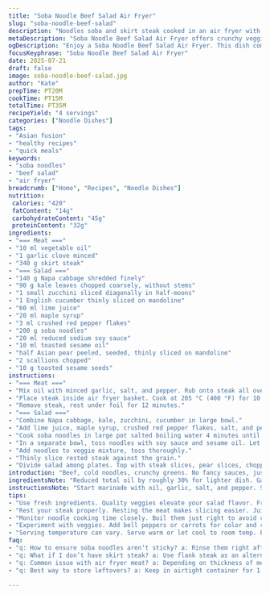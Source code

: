 ```yaml
---
title: "Soba Noodle Beef Salad Air Fryer"
slug: "soba-noodle-beef-salad"
description: "Noodles soba and skirt steak cooked in an air fryer with a crunchy veggie salad. Savoy cabbage swapped for Napa. Hot pepper flakes replace sriracha. Dressing uses lime juice instead of rice vinegar. Reduced soy sauce by 30%. Sesame oil kept. Adds fresh scallions and toasted sesame seeds. Steak cooks 10 minutes at 205 °C (400 °F), resting 12 minutes. Veggies marinate 15. Noodles boiled 4 minutes, then soaked in dressing. Meat sliced thin across grain. Salad tossed, served with fruity Asian pear slices. Four servings. Mix of sweet, spicy, and umami flavors with crunchy greens and soft noodles."
metaDescription: "Soba Noodle Beef Salad Air Fryer offers crunchy veggies, tender beef, and a zesty lime dressing. A flavorful Asian fusion meal you will love."
ogDescription: "Enjoy a Soba Noodle Beef Salad Air Fryer. This dish combines beef, noodles, and vegetables for an incredible flavor explosion."
focusKeyphrase: "Soba Noodle Beef Salad Air Fryer"
date: 2025-07-21
draft: false
image: soba-noodle-beef-salad.jpg
author: "Kate"
prepTime: PT20M
cookTime: PT15M
totalTime: PT35M
recipeYield: "4 servings"
categories: ["Noodle Dishes"]
tags:
- "Asian fusion"
- "healthy recipes"
- "quick meals"
keywords:
- "soba noodles"
- "beef salad"
- "air fryer"
breadcrumb: ["Home", "Recipes", "Noodle Dishes"]
nutrition: 
 calories: "420"
 fatContent: "14g"
 carbohydrateContent: "45g"
 proteinContent: "32g"
ingredients:
- "=== Meat ==="
- "10 ml vegetable oil"
- "1 garlic clove minced"
- "340 g skirt steak"
- "=== Salad ==="
- "140 g Napa cabbage shredded finely"
- "90 g kale leaves chopped coarsely, without stems"
- "1 small zucchini sliced diagonally in half-moons"
- "1 English cucumber thinly sliced on mandoline"
- "60 ml lime juice"
- "20 ml maple syrup"
- "3 ml crushed red pepper flakes"
- "200 g soba noodles"
- "20 ml reduced sodium soy sauce"
- "10 ml toasted sesame oil"
- "half Asian pear peeled, seeded, thinly sliced on mandoline"
- "2 scallions chopped"
- "10 g toasted sesame seeds"
instructions:
- "=== Meat ==="
- "Mix oil with minced garlic, salt, and pepper. Rub onto steak all over."
- "Place steak inside air fryer basket. Cook at 205 °C (400 °F) for 10 minutes."
- "Remove steak, rest under foil for 12 minutes."
- "=== Salad ==="
- "Combine Napa cabbage, kale, zucchini, cucumber in large bowl."
- "Add lime juice, maple syrup, crushed red pepper flakes, salt, and pepper. Toss and leave to macerate 15 minutes."
- "Cook soba noodles in large pot salted boiling water 4 minutes until just tender. Drain, rinse under cold water quickly. Drain again well."
- "In a separate bowl, toss noodles with soy sauce and sesame oil. Let sit 5 minutes to absorb flavors. Season with salt and pepper."
- "Add noodles to veggie mixture, toss thoroughly."
- "Thinly slice rested steak against the grain."
- "Divide salad among plates. Top with steak slices, pear slices, chopped scallions, and sprinkle toasted sesame seeds."
introduction: "Beef, cold noodles, crunchy greens. No fancy sauces, just sweet and sharp. Like a light bowl but packs protein punch. Air fryer cuts fat, speeds cooking. Garlic meets citrusy lime, maple heat tang from pepper flakes. Pear adds cool juicy pop. Texture contrast, warm meat cool veggies. Asian classic but shifted — Napa cabbage swapped with mild leaves, lime replaces rice vinegar, adding zing. Sesame oil’s nuttiness and soy saltiness round it out. Noodles boiled fast then cooled, soaked in dressing for mouthfeel. No fuss. Four plates, under 40 minutes total. Eat warm or room temp, good next-day too."
ingredientsNote: "Reduced total oil by roughly 30% for lighter dish. Garlic stays to deepen beef's flavor. Napa cabbage softer than original Savoy for mellow crunch but still rustic. Kale bulk up greens without stem fibers. Replaced sriracha with crushed red pepper for direct heat control and dryness. Lime juice substituted rice vinegar to brighten without acidity overload. Maple syrup cut by a third to balance lime better. Soy sauce reduced from original but still gives umami. Added scallions and toasted sesame seeds last minute for texture and sharp freshness. Asian pear sliced thin keeps bite subtle but distinct."
instructionsNote: "Start marinade with oil, garlic, salt, and pepper. Spread fully on meat, ensuring even coating. Air fryer heats quick, 10 minutes enough for medium-rare rare thicker cut skirt steak. Resting crucial — lets juices settle, easy slicing. While steak cooks, toss veggies with liquids, let sit 15 minutes; softening just enough without wilting. Meanwhile, boil soba noodles slightly longer than usual, to avoid chewiness when chilled. Rinse cold to stop cooking; dry well or dressing will get watery. Toss noodles separately with soy and sesame oil, let flavor absorb for 5 minutes before mixing with vegetables. Slice steak thin across grain—key for tenderness. Assemble plate with salad base topped by beef, pear slices for sweetness, savory crunch from scallions and sesame seeds. Serve room temp or chilled depending on preference."
tips:
- "Use fresh ingredients. Quality veggies elevate your salad flavor. Fresh garlic and lime juice bring a punch. Don’t skimp on sesame oil either. It adds depth. Consider toasting sesame seeds right before use. Enhances nutty aroma. Keep everything prepped. Prep time saves hassle later."
- "Rest your steak properly. Resting the meat makes slicing easier. Juices settle in during this time. Important for flavor too. Thin slices against the grain are crucial. It maximizes tenderness."
- "Monitor noodle cooking time closely. Boil them just right to avoid chewiness. Rinsing under cold water quick stops cooking process. Drain well to keep dressing from getting watery. Toss in dressing right away. Let sit so noodles absorb flavors."
- "Experiment with veggies. Add bell peppers or carrots for color and crunch. Or replace kale with spinach if preferred. Ingredients can vary based on what’s on hand. Be flexible for flavor but aim for crispness."
- "Serving temperature can vary. Serve warm or let cool to room temp. Both options make this dish delightful. Asian pear slices provide sweetness. They contrast well. Play with garnishing too; scallions and sesame seeds add texture."
faq:
- "q: How to ensure soba noodles aren’t sticky? a: Rinse them right after boiling. Cold water halts cooking. Drain well. This prevents clumping."
- "q: What if I don’t have skirt steak? a: Use flank steak as an alternative. Cook similarly. Ensure thin slices for tenderness when done."
- "q: Common issue with air fryer meat? a: Depending on thickness of meat, cooking might vary. Check doneness with a meat thermometer; 130 °F for medium-rare."
- "q: Best way to store leftovers? a: Keep in airtight container for 1 to 2 days. Refrigerate promptly. Reheat in air fryer or eat cold."

---
```


